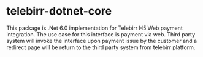 # telebirr-dotnet-core
This package is .Net 6.0 implementation for Telebirr H5 Web payment integration. The use case for this interface is payment via web. Third party system will invoke the interface upon payment issue by the customer and a redirect page will be return to the third party system from telebirr platform.
